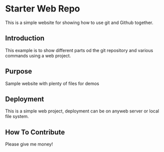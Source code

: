 # Starter Web Repo

This is a simple website for showing how to use git and Github together.

## Introduction

This example is to show different parts od the git repository and various commands using a web project.

## Purpose

Sample website with plenty of files for demos

## Deployment

This is a simple web project, deployment can be on anyweb server or local file system.

## How To Contribute

Please give me money!
